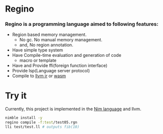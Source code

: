 # Regino
### Regino is a programming language **aimed** to following features:
* Region based memory management.
  * No gc. No manual memory management.
  * and, No region annotation.
* Have simple type system
* Have Compile-time evaluation and generation of code
  * macro or template
* Have and Provide ffi(foreign function interface)
* Provide lsp(Language server protocol)
* Compile to [llvm ir]() or [wasm]()

# Try it
Currently, this project is implemented in the [Nim language](https://nim-lang.org/) and llvm.


```sh
nimble install -y
regino compile -f:test/test05.rgn
lli test/test.ll # outputs fib(10)
```